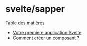 # svelte/sapper

Table des matières
- [Votre première application Svelte](./chap-1.md)
- [Comment créer un composant ?](./chap-2.md)
